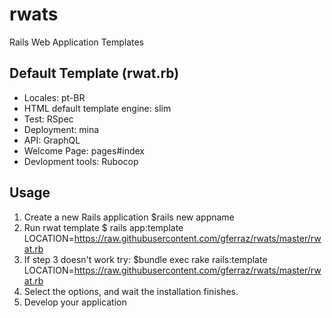 # rwats
Rails Web Application Templates

Default Template (rwat.rb)
-----------------------------
* Locales: pt-BR
* HTML default template engine: slim
* Test: RSpec
* Deployment: mina
* API: GraphQL
* Welcome Page: pages#index
* Devlopment tools: Rubocop

Usage
-----
1. Create a new Rails application
$rails new appname
2. Run rwat template
$ rails app:template LOCATION=https://raw.githubusercontent.com/gferraz/rwats/master/rwat.rb
3. If step 3 doesn't work try:
$bundle exec rake rails:template LOCATION=https://raw.githubusercontent.com/gferraz/rwats/master/rwat.rb
4. Select the options, and wait the installation finishes.
5. Develop your application

